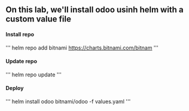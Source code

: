 ## On this lab, we'll install odoo usinh helm with a custom value file

#### Install repo

''' helm repo add bitnami https://charts.bitnami.com/bitnam '''

#### Update repo

''' helm repo update '''

#### Deploy

''' helm install odoo bitnami/odoo -f values.yaml '''

